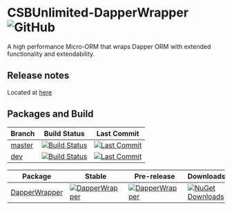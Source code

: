 CSBUnlimited-DapperWrapper ![GitHub](https://img.shields.io/github/license/mashape/apistatus.svg)
==============

A high performance Micro-ORM that wraps Dapper ORM with extended functionality and extendability.


Release notes
---------------

Located at [here](https://github.com/CSBUnlimited/DapperWrapper/releases)


Packages and Build
--------------

| Branch | Build Status | Last Commit |
| -------- | ----------- | ----------- |
| [master](https://github.com/CSBUnlimited/DapperWrapper/tree/master) | [![Build Status](https://csbunlimited.visualstudio.com/DapperWrapper/_apis/build/status/DapperWrapper-CI?branchName=master)](https://csbunlimited.visualstudio.com/DapperWrapper/_build?definitionId=3) | [![Last Commit](https://img.shields.io/github/last-commit/csbunlimited/dapperwrapper/master.svg?style=flat)](https://github.com/CSBUnlimited/DapperWrapper/commits/master) | 
| [dev](https://github.com/CSBUnlimited/DapperWrapper/tree/dev) | [![Build Status](https://csbunlimited.visualstudio.com/DapperWrapper/_apis/build/status/DapperWrapper-CI-Dev?branchName=dev)](https://csbunlimited.visualstudio.com/DapperWrapper/_build?definitionId=4) | [![Last Commit](https://img.shields.io/github/last-commit/csbunlimited/dapperwrapper/dev.svg?style=flat)](https://github.com/CSBUnlimited/DapperWrapper/commits/dev) | 

| Package | Stable | Pre-release | Downloads |
| --------- | --------- | ------------- | ------------- |
| [DapperWrapper](https://www.nuget.org/packages/CSBUnlimited.DapperWrapper/) | [![DapperWrapper](https://img.shields.io/nuget/v/CSBUnlimited.DapperWrapper.svg)](https://www.nuget.org/packages/CSBUnlimited.DapperWrapper/) | [![DapperWrapper](https://img.shields.io/nuget/vpre/CSBUnlimited.DapperWrapper.svg)](https://www.nuget.org/packages/CSBUnlimited.DapperWrapper/) | [![NuGet Downloads](https://img.shields.io/nuget/dt/CSBUnlimited.DapperWrapper.svg)](https://www.nuget.org/packages/CSBUnlimited.DapperWrapper/) | 
